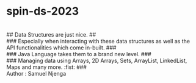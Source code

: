 # spin-ds-2023 #
<br>
## Data Structures are just nice. ##
<br>
### Especially when interacting with these data structures as well as the API functionalities which come in-built. ###
<br>
### Java Language takes them to a brand new level. ###
<br> 
### Managing data using Arrays, 2D Arrays, Sets, ArrayList, LinkedList, Maps and many more. :fist: ###
<br>
Author : Samuel Njenga
